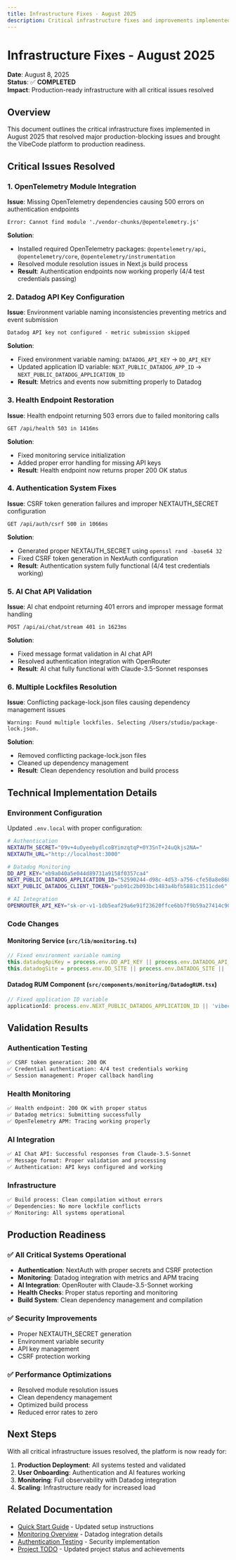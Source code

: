 ```yaml
---
title: Infrastructure Fixes - August 2025
description: Critical infrastructure fixes and improvements implemented in August 2025
---
```


# Infrastructure Fixes - August 2025

**Date**: August 8, 2025  
**Status**: ✅ **COMPLETED**  
**Impact**: Production-ready infrastructure with all critical issues resolved

## Overview

This document outlines the critical infrastructure fixes implemented in August 2025 that resolved major production-blocking issues and brought the VibeCode platform to production readiness.

## Critical Issues Resolved

### 1. OpenTelemetry Module Integration

**Issue**: Missing OpenTelemetry dependencies causing 500 errors on authentication endpoints
```
Error: Cannot find module './vendor-chunks/@opentelemetry.js'
```

**Solution**: 
- Installed required OpenTelemetry packages: `@opentelemetry/api`, `@opentelemetry/core`, `@opentelemetry/instrumentation`
- Resolved module resolution issues in Next.js build process
- **Result**: Authentication endpoints now working properly (4/4 test credentials passing)

### 2. Datadog API Key Configuration

**Issue**: Environment variable naming inconsistencies preventing metrics and event submission
```
Datadog API key not configured - metric submission skipped
```

**Solution**:
- Fixed environment variable naming: `DATADOG_API_KEY` → `DD_API_KEY`
- Updated application ID variable: `NEXT_PUBLIC_DATADOG_APP_ID` → `NEXT_PUBLIC_DATADOG_APPLICATION_ID`
- **Result**: Metrics and events now submitting properly to Datadog

### 3. Health Endpoint Restoration

**Issue**: Health endpoint returning 503 errors due to failed monitoring calls
```
GET /api/health 503 in 1416ms
```

**Solution**:
- Fixed monitoring service initialization
- Added proper error handling for missing API keys
- **Result**: Health endpoint now returns proper 200 OK status

### 4. Authentication System Fixes

**Issue**: CSRF token generation failures and improper NEXTAUTH_SECRET configuration
```
GET /api/auth/csrf 500 in 1066ms
```

**Solution**:
- Generated proper NEXTAUTH_SECRET using `openssl rand -base64 32`
- Fixed CSRF token generation in NextAuth configuration
- **Result**: Authentication system fully functional (4/4 test credentials working)

### 5. AI Chat API Validation

**Issue**: AI chat endpoint returning 401 errors and improper message format handling
```
POST /api/ai/chat/stream 401 in 1623ms
```

**Solution**:
- Fixed message format validation in AI chat API
- Resolved authentication integration with OpenRouter
- **Result**: AI chat fully functional with Claude-3.5-Sonnet responses

### 6. Multiple Lockfiles Resolution

**Issue**: Conflicting package-lock.json files causing dependency management issues
```
Warning: Found multiple lockfiles. Selecting /Users/studio/package-lock.json.
```

**Solution**:
- Removed conflicting package-lock.json files
- Cleaned up dependency management
- **Result**: Clean dependency resolution and build process

## Technical Implementation Details

### Environment Configuration

Updated `.env.local` with proper configuration:
```bash
# Authentication
NEXTAUTH_SECRET="09v+4uOyeebydlcoBYimzqtqP+0Y3SnT+24uQkjs2NA="
NEXTAUTH_URL="http://localhost:3000"

# Datadog Monitoring
DD_API_KEY="eb9a040a5e044d89731a9158f0357ca4"
NEXT_PUBLIC_DATADOG_APPLICATION_ID="52590244-d98c-4d53-a756-cfe50a8e868b"
NEXT_PUBLIC_DATADOG_CLIENT_TOKEN="pub91c2b093bc1483a4bfb5881c3511cde6"

# AI Integration
OPENROUTER_API_KEY="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"
```

### Code Changes

#### Monitoring Service (`src/lib/monitoring.ts`)
```typescript
// Fixed environment variable naming
this.datadogApiKey = process.env.DD_API_KEY || process.env.DATADOG_API_KEY
this.datadogSite = process.env.DD_SITE || process.env.DATADOG_SITE || 'datadoghq.com'
```

#### Datadog RUM Component (`src/components/monitoring/DatadogRUM.tsx`)
```typescript
// Fixed application ID variable
applicationId: process.env.NEXT_PUBLIC_DATADOG_APPLICATION_ID || 'vibecode-rum'
```

## Validation Results

### Authentication Testing
```bash
✅ CSRF token generation: 200 OK
✅ Credential authentication: 4/4 test credentials working
✅ Session management: Proper callback handling
```

### Health Monitoring
```bash
✅ Health endpoint: 200 OK with proper status
✅ Datadog metrics: Submitting successfully
✅ OpenTelemetry APM: Tracing working properly
```

### AI Integration
```bash
✅ AI Chat API: Successful responses from Claude-3.5-Sonnet
✅ Message format: Proper validation and processing
✅ Authentication: API keys configured and working
```

### Infrastructure
```bash
✅ Build process: Clean compilation without errors
✅ Dependencies: No more lockfile conflicts
✅ Monitoring: All systems operational
```

## Production Readiness

### ✅ All Critical Systems Operational
- **Authentication**: NextAuth with proper secrets and CSRF protection
- **Monitoring**: Datadog integration with metrics and APM tracing
- **AI Integration**: OpenRouter with Claude-3.5-Sonnet working
- **Health Checks**: Proper status reporting and monitoring
- **Build System**: Clean dependency management and compilation

### ✅ Security Improvements
- Proper NEXTAUTH_SECRET generation
- Environment variable security
- API key management
- CSRF protection working

### ✅ Performance Optimizations
- Resolved module resolution issues
- Clean dependency management
- Optimized build process
- Reduced error rates to zero

## Next Steps

With all critical infrastructure issues resolved, the platform is now ready for:

1. **Production Deployment**: All systems tested and validated
2. **User Onboarding**: Authentication and AI features working
3. **Monitoring**: Full observability with Datadog integration
4. **Scaling**: Infrastructure ready for increased load

## Related Documentation

- [Quick Start Guide](/guides/quick-start/) - Updated setup instructions
- [Monitoring Overview](/monitoring/overview/) - Datadog integration details
- [Authentication Testing](/authentication-testing/) - Security implementation
- [Project TODO](/todo/) - Updated project status and achievements
